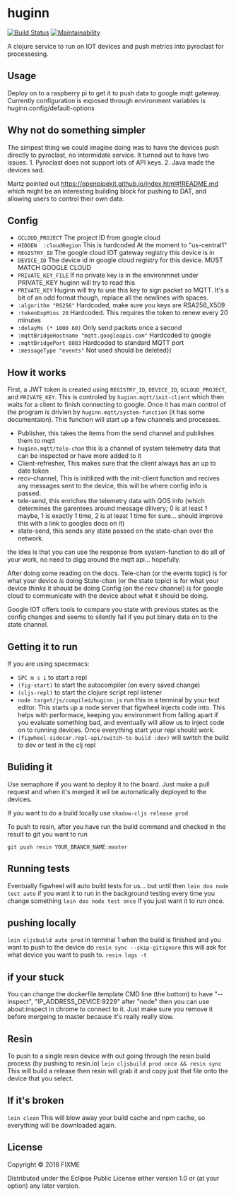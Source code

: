 # huginn
[![Build Status](https://semaphoreci.com/api/v1/projects/7c44d63d-d849-48b8-931a-dbc26992e7de/1720882/badge.svg)](https://semaphoreci.com/grownome/huginn)
[![Maintainability](https://api.codeclimate.com/v1/badges/1171a7ff88012d0da731/maintainability)](https://codeclimate.com/repos/5a6238304cc1281032000fad/maintainability)


A clojure service to run on IOT devices and push metrics into pyroclast for processesing.

## Usage

Deploy on to a raspberry pi to get it to push data to google mqtt gateway.
Currently configuration is exposed through environment variables is huginn.config/default-options

## Why not do something simpler
The simpest thing we could imagine doing was to have the devices push directly to pyroclast, no intermidate service. It turned out to have two issues. 1. Pyroclast does not support lots of API keys. 2. Java made the devices sad.

Martz pointed out https://openpipekit.github.io/index.html#!README.md
which might be an interesting building block for pushing to DAT, and allowing users to control their own data. 


## Config
* `GCLOUD_PROJECT`  The project ID from google cloud
* `HIDDEN  :cloudRegion` This is hardcoded At the moment to "us-central1"
* `REGISTRY_ID`      The google cloud IOT gateway registry this device is  in
* `DEVICE_ID`       The device id in google cloud registry for this device. MUST MATCH GOOGLE CLOUD
* `PRIVATE_KEY_FILE` If no private key is in the environmnet under PRIVATE_KEY huginn will try to read this
* `PRIVATE_KEY`     Huginn will try to use this key to sign packet so MQTT. It's a bit of an odd format though, replace all the newlines with spaces.
*  `:algorithm "RS256"`  Hardcoded, make sure you keys are RSA256_X509 
*  `:tokenExpMins 20`    Hardcoded. This requires the token to renew every 20 minutes
*  `:delayMs (* 1000 60)` Only send packets once a second
*  `:mqttBridgeHostname "mqtt.googleapis.com"` Hardcoded to google
*  `:mqttBridgePort 8883` Hardcoded to standard MQTT port
*  `:messageType "events"`  Not used should be deleted})

## How it works
First, a JWT token is created using `REGISTRY_ID`, `DEVICE_ID`, `GCLOUD_PROJECT`, and `PRIVATE_KEY`.
This is controled by `huginn.mqtt/init-client` which then waits for a client to finish connecting to google.
Once it has main control of the program is drivien by `huginn.mqtt/system-function` (it has some documentaion). This function will start up a few channels and processes. 
*  Publisher, this takes the items from the send channel and publishes them to mqtt
*  `huginn.mqtt/tele-chan`  this is a channel of system telemetry data that can be inspected or have more added to it
* Client-refresher, This makes sure that the client always has an up to date token
* recv-channel, This is initilized with the init-client function and recives any messages sent to the device, this will be where config info is passed.
* tele-send, this enriches the telemetry data with QOS info (which determines the garentees around message dilivery; 0 is at least 1 maybe, 1 is exactly 1 time, 2 is  at least 1 time for sure... should improve this with a link to googles docs on it)
* state-send, this sends any state passed on the state-chan over the network.

the idea is that you can use the response from system-function to do all of your work, no need to digg around the mqtt api... hopefully.

After doing some reading on the docs. 
Tele-chan (or the events topic) is for what your device *is* doing
State-chan (or the state topic) is for what your device *thinks* it should be doing
Config (on the recv channel) is for google cloud to communicate with the device about 
what it should be doing.

Google IOT offers tools to compare you state with previous states as the config changes
and seems to silently fail if you put binary data on to the state channel.


## Getting it to run
If you are using spacemacs:
* `SPC m s i` to start a repl
* `(fig-start)` to start the autocompiler (on every saved change)
* `(cljs-repl)` to start the clojure script repl listener
* `node target/js/compiled/huginn.js` run this in a terminal by your text editor. This starts up a node server that figwheel injects code into. This helps with performace, keeping you environment from falling apart if you evaluate something bad, and eventually will allow us to inject code on to running devices. Once everything start your repl should work.
* `(figwheel-sidecar.repl-api/switch-to-build :dev)` will switch the build to dev or test in the clj repl


## Buliding it
Use semaphore if you want to deploy it to the board. Just make a pull request and when it's merged it wil be automatically deployed to the devices.

If you want to do a build locally use
`shadow-cljs release prod`

To push to resin, after you have run  the build command and  checked in the result to git 
you want to run

`git push resin YOUR_BRANCH_NAME:master`

## Running tests
Eventually figwheel will auto build tests for us... but until then
`lein doo node test auto` if you want it to run in the background testing every time you change something
`lein doo node test once` If you just want it to run once.


## pushing locally
`lein cljsbuild auto prod` in terminal 1
when the build is finished and you want to push to the device do
`resin sync --skip-gitignore` this will ask for what device you want to push to.
`resin logs -t`

## if your stuck
You can change the dockerfile.template CMD line (the bottom)
to have "--inspect", "IP_ADDRESS_DEVICE:9229" after "node"
then you can use about:inspect in chrome to connect to it.
Just make sure you remove it before mergeing to master because it's really really slow.

## Resin
To push to a single resin device with out going through the resin build process (by pushing to resin.io)
`lein cljsbuild prod once && resin sync` This will build a release then resin will grab it and copy just that file onto the device that you select.


## If it's broken
`lein clean` This will blow away your build cache and npm cache, so everything will
be downloaded again.

## License

Copyright © 2018 FIXME

Distributed under the Eclipse Public License either version 1.0 or (at
your option) any later version.
